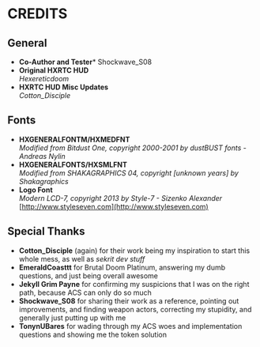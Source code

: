 # CREDITS

## General

* __Co-Author and Tester__*
Shockwave_S08
* __Original HXRTC HUD__  
_Hexereticdoom_
* __HXRTC HUD Misc Updates__  
_Cotton_Disciple_

## Fonts

* __HXGENERALFONTM/HXMEDFNT__  
_Modified from Bitdust One, copyright 2000-2001 by dustBUST fonts - Andreas Nylin_
* __HXGENERALFONTS/HXSMLFNT__  
_Modified from SHAKAGRAPHICS 04, copyright [unknown years] by Shakagraphics_
* __Logo Font__  
_Modern LCD-7, copyright 2013 by Style-7 - Sizenko Alexander_  
[http://www.styleseven.com](http://www.styleseven.com)

## Special Thanks

* __Cotton_Disciple__ (again) for their work being my inspiration to start this whole mess, as well as _sekrit dev stuff_
* __EmeraldCoasttt__ for Brutal Doom Platinum, answering my dumb questions, and just being overall awesome
* __Jekyll Grim Payne__ for confirming my suspicions that I was on the right path, because ACS can only do so much
* __Shockwave_S08__ for sharing their work as a reference, pointing out improvements, and finding weapon actors, correcting my stupidity, and generally just putting up with me
* __TonynUBares__ for wading through my ACS woes and implementation questions and showing me the token solution
